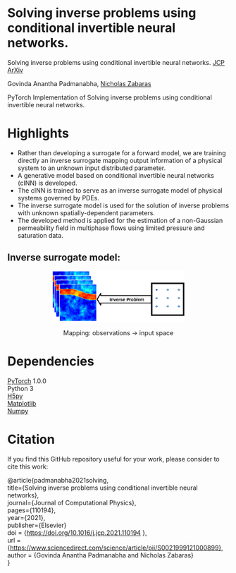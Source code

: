 # Solving inverse problems using conditional invertible neural networks.

Solving inverse problems using conditional invertible neural networks. [JCP](https://www.sciencedirect.com/science/article/pii/S0021999121000899#se0110) [ArXiv](https://arxiv.org/abs/2007.15849)

Govinda Anantha Padmanabha, [Nicholas Zabaras](https://www.zabaras.com/)

PyTorch Implementation of Solving inverse problems using conditional invertible neural networks.

# Highlights
* Rather than developing a surrogate for a forward model, we are training directly an inverse surrogate mapping output information of a physical system to an unknown input distributed parameter.
* A generative model based on conditional invertible neural networks (cINN) is developed.
* The cINN is trained to serve as an inverse surrogate model of physical systems governed by PDEs.
* The inverse surrogate model is used for the solution of inverse problems with unknown spatially-dependent parameters.
* The developed method is applied for the estimation of a non-Gaussian permeability field in multiphase flows using limited pressure and saturation data.

## Inverse surrogate model:
<p align="center">
 <img src="/2D/images/Pic1-3.png" width="300">
 </p> 
 <p align="center">
Mapping: observations &#8594 input space
 </p> 
 
# Dependencies
[PyTorch](https://pytorch.org/) 1.0.0   
Python 3  
[H5py](https://www.h5py.org/)  
[Matplotlib](https://matplotlib.org/stable/index.html)  
[Numpy](https://numpy.org/)  


# Citation  
If you find this GitHub repository useful for your work, please consider to cite this work:  


@article{padmanabha2021solving,     
  title={Solving inverse problems using conditional invertible neural networks},     
  journal={Journal of Computational Physics},     
  pages={110194},     
  year={2021},     
  publisher={Elsevier}     
  doi = {https://doi.org/10.1016/j.jcp.2021.110194 },       
  url = {https://www.sciencedirect.com/science/article/pii/S0021999121000899},       
  author = {Govinda Anantha Padmanabha and Nicholas Zabaras}     
}

